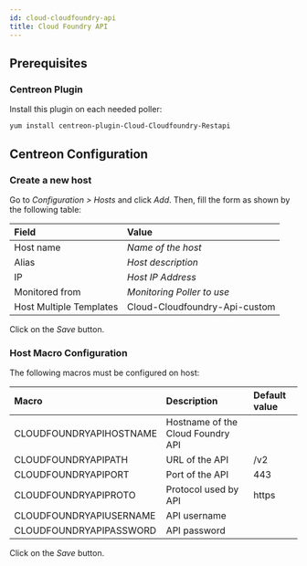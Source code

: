 ```yaml
---
id: cloud-cloudfoundry-api
title: Cloud Foundry API
---
```


## Prerequisites

### Centreon Plugin

Install this plugin on each needed poller:

``` shell
yum install centreon-plugin-Cloud-Cloudfoundry-Restapi
```

## Centreon Configuration

### Create a new host

Go to *Configuration \> Hosts* and click *Add*. Then, fill the form as shown by
the following table:

| Field                   | Value                         |
| :---------------------- | :---------------------------- |
| Host name               | *Name of the host*            |
| Alias                   | *Host description*            |
| IP                      | *Host IP Address*             |
| Monitored from          | *Monitoring Poller to use*    |
| Host Multiple Templates | Cloud-Cloudfoundry-Api-custom |

Click on the *Save* button.

### Host Macro Configuration

The following macros must be configured on host:

| Macro                   | Description                       | Default value |
| :---------------------- | :-------------------------------- | :------------ |
| CLOUDFOUNDRYAPIHOSTNAME | Hostname of the Cloud Foundry API |               |
| CLOUDFOUNDRYAPIPATH     | URL of the API                    | /v2           |
| CLOUDFOUNDRYAPIPORT     | Port of the API                   | 443           |
| CLOUDFOUNDRYAPIPROTO    | Protocol used by API              | https         |
| CLOUDFOUNDRYAPIUSERNAME | API username                      |               |
| CLOUDFOUNDRYAPIPASSWORD | API password                      |               |

Click on the *Save* button.

